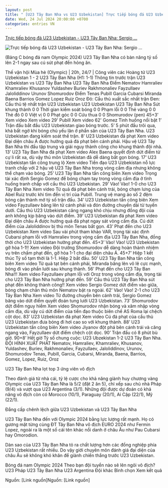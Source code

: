 ```yaml
---
layout: post
title: " [U23 Tây Ban Nha vs U23 Uzbekistan] Trực tiếp bóng đá U23 Uzbekistan - U23 Tây Ban Nha: Sergio ..."
date: Wed, 24 Jul 2024 20:00:00 +0700
categories: entries VN
---
```

[Trực tiếp bóng đá U23 Uzbekistan - U23 Tây Ban Nha: Sergio ...](https://www.24h.com.vn/bong-da/truc-tiep-bong-da-u23-uzbekistan-u23-tay-ban-nha-dang-cap-chenh-lech-olympic-c48a1588290.html)

![Trực tiếp bóng đá U23 Uzbekistan - U23 Tây Ban Nha: Sergio ...](https://cdn.24h.com.vn/upload/3-2024/images/2024-07-24/1721796715-601-thumbnail-width1200height628-watermark.jpg)

(Bảng C bóng đá nam Olympic 2024) U23 Tây Ban Nha có bàn nâng tỷ số lên 2-1 ngay sau cú sút phạt đền hỏng ăn.

Thế vận hội Mùa hè (Olympic) | 20h, 24/7 | Công viên các Hoàng tử U23 Uzbekistan 1 - 2 U23 Tây Ban Nha (H1: 1-1) Thông tin trước trận U23 Uzbekistan vs U23 Tây Ban Nha U23 Tây Ban Nha Điểm Nematov Hamraliev Khamraliev Khusanov Yuldashev Buriev Rakhmonaliev Fayzullaev Jaloliddinov Urunov Shomurodov Điểm Tenas Pubill Garcia Cubarsi Miranda Baena Barrios Gomez Lopez Ruiz Oroz Đỏ: Cầu thủ xuất sắc nhất trận Đen: Cầu thủ tệ nhất trận U23 Uzbekistan U23 Uzbekistan U23 Tây Ban Nha Sút khung thành 0 0 Thời gian kiểm soát bóng 0 0 Phạm lỗi 0 0 Thẻ vàng 0 0 Thẻ đỏ 0 0 Việt vị 0 0 Phạt góc 0 0 Cứu thua 0 0 Shomurodov (pen) 45+3' Xem video Xem video 29' Pubill Xem video 62' Gomez Tình huống nổi bật 1’ Trận đấu bắt đầu U23 Uzbekistan giao bóng trước. 5’ 5 phút đầu trôi qua, khá bất ngờ khi bóng chủ yếu lăn ở phần sân của U23 Tây Ban Nha. U23 Uzbekistan đang kiểm soát thế trận. 8’ U23 Uzbekistan đá phạt Xem video Đại diện châu Á được hưởng quả đá phạt bên cánh phải. Hậu vệ U23 Tây Ban Nha thi đấu tập trung và giải nguy thành công cho khung thành đội nhà. 13’ U23 Tây Ban Nha đá phạt Xem video Alex Baena quyết định dứt điểm từ cự li rất xa, dù vậy thủ môn Uzbekistan đã dễ dàng bắt gọn bóng. 17’ U23 Uzbekistan tấn công trung lộ Xem video Tiền đạo U23 Uzbekistan nỗ lực tranh chấp với 2 hậu vệ U23 Tây Ban Nha trong vòng cấm địa nhưng không thể chạm vào bóng. 25’ U23 Tây Ban Nha tấn công biên Xem video Trọng tài xác định Sergio Gomez để bóng chạm tay trong vòng cấm địa ở tình huống tranh chấp với cầu thủ U23 Uzbekistan. 29’ Vào! Vào! 1-0 cho U23 Tây Ban Nha Xem video Từ quả đá phạt bên cánh trái, bóng chạm lưng của Abel Ruiz trước khi tìm đến vị trí của Pubill. Trung vệ mang áo số 2 đệm bóng cận thành mở tỷ số trận đấu. 34’ U23 Uzbekistan tấn công biên Xem video Fayzullaev băng lên từ cánh phải và đón đường chuyền dài từ tuyến dưới. Cầu thủ U23 Uzbekistan căng ngang khó chịu nhưng đồng đội của anh không kịp băng vào dứt điểm. 39’ U23 Uzbekistan đá phạt Xem video Đại diện châu Á được hưởng quả đá phạt ngay sát vòng cấm địa. Cú dứt điểm của Jaloliddinov bị thủ môn Tenas bắt gọn. 43’ Phạt đền cho U23 Uzbekistan Xem video Sau vài phút tham khảo VAR, trọng tài xác định Cubarsi phạm lỗi với Hamraliev trong vòng cấm địa U23 Tây Ban Nha, đồng thời cho U23 Uzbekistan hưởng phạt đền. 45+3’ Vào! Vào! U23 Uzbekistan gỡ hòa 1-1!! Xem video Đội trưởng Shomurodov dễ dàng hoàn thành nhiệm vụ trên chấm phạt đền, gỡ hòa 1-1 cho đại diện châu Á. 45+7’ Hiệp 1 kết thúc Tỷ số tạm thời là 1-1. Hiệp 2 bắt đầu. 50’ U23 Tây Ban Nha tấn công biên Xem video Từ quả tạt bên cánh phải, Miranda băng lên vô lê cực mạnh, bóng đi vào phần lưới sau khung thành. 56’ Phạt đền cho U23 Tây Ban Nha!!! Xem video Fayzullaev phạm lỗi với Oroz trong vòng cấm địa, trọng tài cho U23 Tây Ban Nha hưởng phạt đền. 59’ Cầu thủ U23 Tây Ban Nha sút phạt đền không thành công!! Xem video Sergio Gomez dứt điểm vào giữa, bóng chạm chân thủ môn Nematov bật ra ngoài. 62’ Vào! Vào! 2-1 cho U23 Tây Ban Nha Xem video Từ đường chuyền bên cánh trái, Sergio Gomez băng vào dứt điểm quyết đoán tung lưới U23 Uzbekistan. 73’ Shomurodov dứt điểm nguy hiểm Xem video Shomurodov nhận bóng và xâm nhập vòng cấm địa, dù vậy cú dứt điểm của tiền đạo thuộc biên chế AS Roma lại chệch cột dọc. 83’ U23 Uzbekistan đá phạt Xem video Cú đá phạt của cầu thủ U23 Uzbekistan đưa bóng đi hơi cao so với khung thành. 88’ U23 Uzbekistan tấn công biên Xem video Jiyanov đột phá bên cánh trái và căng ngang vào, Fayzullaev dứt điểm chệch cột dọc. 90’ Trận đấu có 8 phút bù giờ. 90+8’ Hết giờ Tỷ số chung cuộc: U23 Ubzekistan 1-2 U23 Tây Ban Nha. ĐỘI HÌNH XUẤT PHÁT Nematov, Hamraliev, Khamraliev, Khusanov, Yuldashev, Buriev, Rakhmonaliev, Fayzullaev, Jaloliddinov, Urunov, Shomurodov Tenas, Pubill, Garcia, Cubarsi, Miranda, Baena, Barrios, Gomez, Lopez, Ruiz, Oroz

U23 Tây Ban Nha lọt top 3 ứng viên vô địch

Theo đánh giá từ nhà cái, tỷ lệ cược cho khả năng giành huy chương vàng Olympic của U23 Tây Ban Nha là 5/2 (đặt 2 ăn 5), chỉ xếp sau chủ nhà Pháp (9/4) và vượt qua U23 Argentina (3/1). Những đội được dự đoán có khả năng vô địch còn có Morocco (10/1), Paraguay (20/1), Ai Cập (22/1), Mỹ (22/1).

Đẳng cấp chênh lệch giữa U23 Uzbekistan và U23 Tây Ban Nha

U23 Tây Ban Nha đến với Olympic 2024 bằng lực lượng rất mạnh. Họ có gương mặt từng cùng ĐT Tây Ban Nha vô địch EURO 2024 như Fermin Lopez, ngoài ra là một số cái tên khác nổi danh ở châu Âu như Pau Cubarsi hay Omorodion.

Dàn sao của U23 Tây Ban Nha tỏ ra chất lượng hơn các đồng nghiệp phía U23 Uzbekistan rất nhiều. Do vậy giới chuyên môn đánh giá đại diện của châu Âu sẽ không khó khăn để giành chiến thắng trước U23 Uzbekistan.

Bóng đá nam Olympic 2024 Theo bạn đội tuyển nào sẽ lên ngôi vô địch? U23 Pháp U23 Tây Ban Nha U23 Argentina Đội khác Bình chọn Xem kết quả

Nguồn: [Link nguồn]Nguồn: [Link nguồn]

